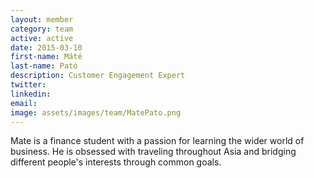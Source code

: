 ```yaml
---
layout: member
category: team
active: active
date: 2015-03-10
first-name: Máté
last-name: Pató
description: Customer Engagement Expert
twitter:
linkedin:
email:
image: assets/images/team/MatePato.png
---
```

Mate is a finance student with a passion for learning the wider world of business. He is obsessed with traveling throughout Asia and bridging different people's interests through common goals.
